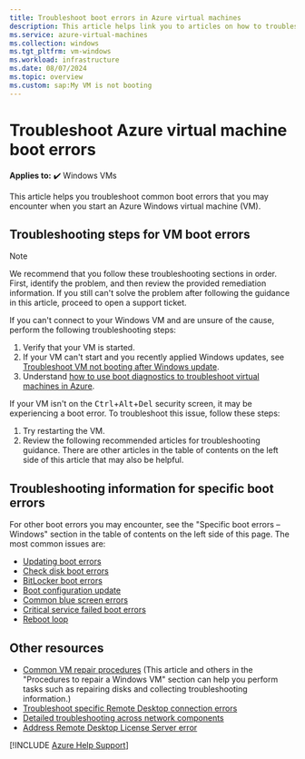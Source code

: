 ```yaml
---
title: Troubleshoot boot errors in Azure virtual machines
description: This article helps link you to articles on how to troubleshoot boot errors in Azure virtual machines.
ms.service: azure-virtual-machines
ms.collection: windows
ms.tgt_pltfrm: vm-windows
ms.workload: infrastructure
ms.date: 08/07/2024
ms.topic: overview
ms.custom: sap:My VM is not booting
---
```

# Troubleshoot Azure virtual machine boot errors

**Applies to:** :heavy_check_mark: Windows VMs

This article helps you troubleshoot common boot errors that you may encounter when you start an Azure Windows virtual machine (VM).

## Troubleshooting steps for VM boot errors

> [!Note]
> We recommend that you follow these troubleshooting sections in order. First, identify the problem, and then review the provided remediation information. If you still can't solve the problem after following the guidance in this article, proceed to open a support ticket.

If you can't connect to your Windows VM and are unsure of the cause, perform the following troubleshooting steps:

1. Verify that your VM is started.
2. If your VM can't start and you recently applied Windows updates, see [Troubleshoot VM not booting after Windows update](troubleshoot-stuck-updating-boot-error.md).
3. Understand [how to use boot diagnostics to troubleshoot virtual machines in Azure](boot-diagnostics.md).

If your VM isn't on the <kbd>Ctrl</kbd>+<kbd>Alt</kbd>+<kbd>Del</kbd> security screen, it may be experiencing a boot error. To troubleshoot this issue, follow these steps:

1. Try restarting the VM.
2. Review the following recommended articles for troubleshooting guidance. There are other articles in the table of contents on the left side of this article that may also be helpful.

## Troubleshooting information for specific boot errors

For other boot errors you may encounter, see the "Specific boot errors – Windows" section in the table of contents on the left side of this page. The most common issues are:

- [Updating boot errors](troubleshoot-stuck-updating-boot-error.md)
- [Check disk boot errors](troubleshoot-check-disk-boot-error.md)
- [BitLocker boot errors](troubleshoot-bitlocker-boot-error.md)
- [Boot configuration update](troubleshoot-vm-boot-configure-update.md)
- [Common blue screen errors](troubleshoot-common-blue-screen-error.md)
- [Critical service failed boot errors](troubleshoot-critical-service-failed-boot-error.md)
- [Reboot loop](troubleshoot-reboot-loop.md)

## Other resources

- [Common VM repair procedures](troubleshoot-vm-by-use-nested-virtualization.md) (This article and others in the "Procedures to repair a Windows VM" section can help you perform tasks such as repairing disks and collecting troubleshooting information.)
- [Troubleshoot specific Remote Desktop connection errors](troubleshoot-specific-rdp-errors.md)
- [Detailed troubleshooting across network components](detailed-troubleshoot-rdp.md)
- [Address Remote Desktop License Server error](troubleshoot-specific-rdp-errors.md#rdplicense)

[!INCLUDE [Azure Help Support](../../../includes/azure-help-support.md)]
